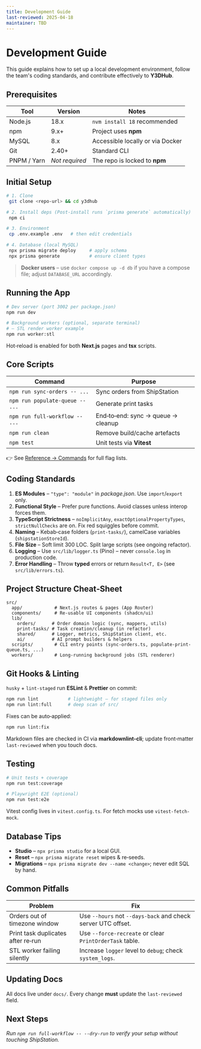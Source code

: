 ```yaml
---
title: Development Guide
last-reviewed: 2025-04-18
maintainer: TBD
---
```


# Development Guide

This guide explains how to set up a local development environment, follow the team's coding standards, and contribute effectively to **Y3DHub**.

## Prerequisites

| Tool            | Version  | Notes                       |
| --------------- | -------- | --------------------------- |
| Node.js         | 18.x     | `nvm install 18` recommended|
| npm             | 9.x+     | Project uses **npm**        |
| MySQL           | 8.x      | Accessible locally or via Docker |
| Git             | 2.40+    | Standard CLI                |
| PNPM / Yarn     | _Not required_ | The repo is locked to **npm** |

## Initial Setup

```bash
# 1. Clone
 git clone <repo-url> && cd y3dhub

# 2. Install deps (Post‑install runs `prisma generate` automatically)
 npm ci

# 3. Environment
 cp .env.example .env   # then edit credentials

# 4. Database (local MySQL)
 npx prisma migrate deploy     # apply schema
 npx prisma generate           # ensure client types
```

> **Docker users** – use `docker compose up -d db` if you have a compose file; adjust `DATABASE_URL` accordingly.

## Running the App

```bash
# Dev server (port 3002 per package.json)
npm run dev

# Background workers (optional, separate terminal)
# – STL render worker example
npm run worker:stl
```

Hot‑reload is enabled for both **Next.js** pages and **tsx** scripts.

## Core Scripts

| Command                          | Purpose                                         |
| -------------------------------- | ----------------------------------------------- |
| `npm run sync-orders -- ...`     | Sync orders from ShipStation                    |
| `npm run populate-queue -- ...`  | Generate print tasks                            |
| `npm run full-workflow -- ...`   | End‑to‑end: sync → queue → cleanup              |
| `npm run clean`                  | Remove build/cache artefacts                    |
| `npm test`                       | Unit tests via **Vitest**                       |

👉  See [Reference → Commands](../reference/commands.md) for full flag lists.

## Coding Standards

1. **ES Modules** – `"type": "module"` in *package.json*. Use `import`/`export` only.
2. **Functional Style** – Prefer pure functions. Avoid classes unless interop forces them.
3. **TypeScript Strictness** – `noImplicitAny`, `exactOptionalPropertyTypes`, `strictNullChecks` are on. Fix red squiggles before commit.
4. **Naming** – Kebab‑case folders (`print-tasks/`), camelCase variables (`shipstationStoreId`).
5. **File Size** – Soft limit 300 LOC. Split large scripts (see ongoing refactor).
6. **Logging** – Use `src/lib/logger.ts` (Pino) – never `console.log` in production code.
7. **Error Handling** – Throw **typed** errors or return `Result<T, E>` (see `src/lib/errors.ts`).

## Project Structure Cheat‑Sheet

```
src/
  app/            # Next.js routes & pages (App Router)
  components/     # Re‑usable UI components (shadcn/ui)
  lib/
    orders/      # Order domain logic (sync, mappers, utils)
    print-tasks/ # Task creation/cleanup (in refactor)
    shared/      # Logger, metrics, ShipStation client, etc.
    ai/          # AI prompt builders & helpers
  scripts/        # CLI entry points (sync-orders.ts, populate-print-queue.ts, ...)
  workers/        # Long‑running background jobs (STL renderer)
```

## Git Hooks & Linting

`husky` + `lint-staged` run **ESLint** & **Prettier** on commit:

```bash
npm run lint           # lightweight – for staged files only
npm run lint:full      # deep scan of src/
```

Fixes can be auto‑applied:

```bash
npm run lint:fix
```

Markdown files are checked in CI via **markdownlint-cli**; update front‑matter `last-reviewed` when you touch docs.

## Testing

```bash
# Unit tests + coverage
npm run test:coverage

# Playwright E2E (optional)
npm run test:e2e
```

Vitest config lives in `vitest.config.ts`. For fetch mocks use `vitest-fetch-mock`.

## Database Tips

* **Studio** – `npx prisma studio` for a local GUI.
* **Reset**  – `npx prisma migrate reset` wipes & re‑seeds.
* **Migrations** – `npx prisma migrate dev --name <change>`; never edit SQL by hand.

## Common Pitfalls

| Problem                                 | Fix |
| --------------------------------------- | ------------------------------------------------------------ |
| Orders out of timezone window           | Use `--hours` not `--days-back` and check server UTC offset. |
| Print task duplicates after re‑run      | Use `--force-recreate` or clear `PrintOrderTask` table.      |
| STL worker failing silently             | Increase `logger` level to `debug`; check `system_logs`.     |

## Updating Docs

All docs live under `docs/`. Every change **must** update the `last-reviewed` field.

## Next Steps

*Run `npm run full-workflow -- --dry-run` to verify your setup without touching ShipStation.* 
